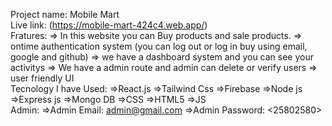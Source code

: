 Project name: Mobile Mart </br>
Live link: (https://mobile-mart-424c4.web.app/) </br>
Fratures: 
=> In this website you can Buy products and sale products.
=> ontime authentication system (you can log out or log in buy using email, google and github)
=> we have a dashboard system and you can see your activitys
=> We have a admin route and admin can delete or verify users
=> user friendly UI
</br>
Tecnology I have Used:
=>React.js
=>Tailwind Css
=>Firebase
=>Node js
=>Express js
=>Mongo DB
=>CSS
=>HTML5
=>JS
<br/>
Admin:
=>Admin Email: <admin@gmail.com>
=>Admin Password: <25802580>
